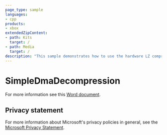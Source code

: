 ```yaml
---
page_type: sample
languages:
- cpp
products:
- xbox
extendedZipContent:
- path: Kits
  target: /
- path: Media
  target: /
description: "This sample demonstrates how to use the hardware LZ compression and decompression functionality in a couple different scenarios on Xbox One."
---
```


# SimpleDmaDecompression

For more information see this [Word document](https://github.com/microsoft/Xbox-ATG-Samples/blob/master/XDKSamples/Graphics/SimpleDmaDecompression/Readme.docx).

## Privacy statement

For more information about Microsoft's privacy policies in general, see the [Microsoft Privacy Statement](https://privacy.microsoft.com/privacystatement/).
